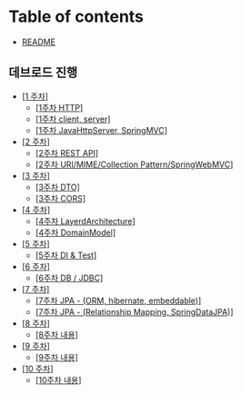 # Table of contents

* [README](README.md)

## 데브로드 진행

* [\[1 주차\]](undefined/1/README.md)
  * [\[1주차 HTTP\]](undefined/1/1-http.md)
  * [\[1주차 client, server\]](undefined/1/1-client-server.md)
  * [\[1주차 JavaHttpServer, SpringMVC\]](undefined/1/jserver.md)
* [\[2 주차\]](undefined/2/README.md)
  * [\[2주차 REST API\]](undefined/2/2.md)
  * [\[2주차 URI/MIME/Collection Pattern/SpringWebMVC\]](undefined/2/2-uri-mime-collection-pattern-springwebmvc.md)
* [\[3 주차\]](undefined/3/README.md)
  * [\[3주차 DTO\]](undefined/3/3.md)
  * [\[3주차 CORS\]](undefined/3/3-2.md)
* [\[4 주차\]](undefined/4/README.md)
  * [\[4주차 LayerdArchitecture\]](undefined/4/4.md)
  * [\[4주차 DomainModel\]](undefined/4/4-2.md)
* [\[5 주차\]](undefined/5/README.md)
  * [\[5주차 DI & Test\]](undefined/5/5.md)
* [\[6 주차\]](undefined/6/README.md)
  * [\[6주차 DB / JDBC\]](undefined/6/6.md)
* [\[7 주차\]](undefined/7/README.md)
  * [\[7주차 JPA - (ORM, hibernate, embeddable)\]](undefined/7/7.md)
  * [\[7주차 JPA - (Relationship Mapping, SpringDataJPA)\]](undefined/7/7-2.md)
* [\[8 주차\]](undefined/8/README.md)
  * [\[8주차 내용\]](undefined/8/8.md)
* [\[9 주차\]](undefined/9/README.md)
  * [\[9주차 내용\]](undefined/9/9.md)
* [\[10 주차\]](undefined/10/README.md)
  * [\[10주차 내용\]](undefined/10/10.md)